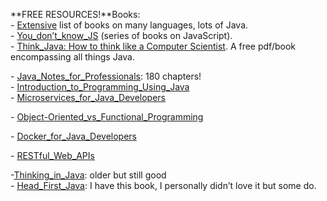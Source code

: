**FREE RESOURCES!**Books:\
\- [Extensive](https://ebookfoundation.github.io/free-programming-books/books/free-programming-books-langs.html#java) list of books on many languages, lots of Java.\
\- [You\_don’t\_know\_JS](https://github.com/getify/You-Dont-Know-JS/blob/1st-ed/README.md) (series of books on JavaScript).\
\- [Think\_Java: How to think like a Computer Scientist](https://greenteapress.com/thinkjava6/thinkjava.pdf). A free pdf/book encompassing all things Java. 

\- [Java\_Notes\_for\_Professionals](https://goalkicker.com/JavaBook/): 180 chapters!\
\- [Introduction\_to\_Programming\_Using\_Java](https://open.umn.edu/opentextbooks/textbooks/419)\
\- [Microservices\_for\_Java\_Developers](https://www.oreilly.com/library/view/microservices-for-java/9781492042228/) 

\- [Object-Oriented\_vs\_Functional\_Programming](https://www.oreilly.com/library/view/object-oriented-vs-functional/9781492048138/)

\- [Docker\_for\_Java\_Developers](https://www.oreilly.com/library/view/docker-for-java/9781492042624/)

\- [RESTful\_Web\_APIs](http://restfulwebapis.org/rws.html)

-[Thinking\_in\_Java](https://www.eecs.qmul.ac.uk/~mmh/TIJ3/TIJ3.htm): older but still good\
\- [Head\_First\_Java](https://www.rcsdk12.org/cms/lib/NY01001156/Centricity/Domain/4951/Head_First_Java_Second_Edition.pdf): I have this book, I personally didn’t love it but some do.
